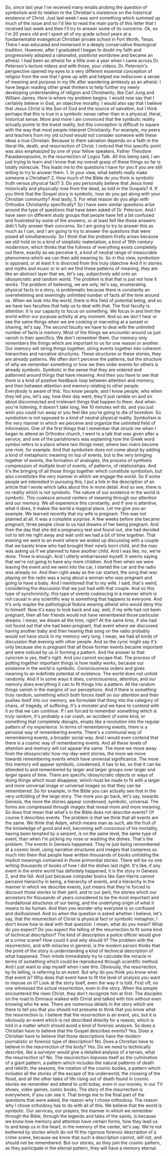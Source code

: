  So, since last year I've received many emails probing the question of symbolism and its relation to the Christian's insistence on the historical existence of Christ. Just last week I was sent something which summed up much of the issue and so I'd like to read the main parts of this letter that I received last week and then I'll try to answer some of its concerns. Ok, so I'm 20 years old and I spent all of my grade school years at a fundamentalist evangelical Christian private school in Fort Worth, Texas. There I was educated and immersed in a deeply conservative theological tradition. However, after I graduated I began to doubt my faith and progressively adopted a rationalist, positivist worldview and became an atheist. I had been an atheist for a little over a year when I came across Dr. Peterson's lecture videos and with those, your videos. Dr. Peterson's perspective opened my eyes to a very different essential conception of religion from the one that I grew up with and helped me rediscover a sense of meaning and purpose in my life after wandering aimlessly as an atheist. I have begun reading other great thinkers to help further my newly developing understanding of religion and Christianity, like Carl Jung and William James. Here is where my problem begins. I would now say that I certainly believe in God, an objective morality. I would also say that I believe that Jesus Christ is the Son of God and the source of salvation, but I think perhaps that this is true in a symbolic sense rather than in a physical, literal, historical sense. More and more I am convinced that the symbolic reality actually points to the truest reality, but this conception is difficult to square with the way that most people interpret Christianity. For example, my peers and teachers from my old school would not consider someone with these ideas a true Christian. Because to them salvation depends on a faith in the literal life, death, and resurrection of Christ. I noticed that this specific point was also emphasized by one of your fellow speakers, Father Theodore Paraskevopoulos, in the resurrection of Logos Talk. All this being said, I am just trying to learn and I know that my overall grasp of these things so far is totally miniscule. This leads me to the questions I have for you if you are still willing to try to answer them. 1. In your view, what beliefs really make someone a Christian? 2. How much of the Bible do you think is symbolic truth versus physical fact? 3. Do you personally believe that Jesus lived historically and physically rose from the dead, as told in the Gospels? 4. If you think that the Gospel story is symbolic, how do you get along with your Christian community? And lastly, 5. For what reason do you align with Orthodox Christianity specifically? So I have seen similar questions arise around the type of questions that have been asked of Dr. Peterson. And I have seen on different study groups that people have felt a bit confused and frustrated by some of the answers, or at least felt like those answers didn't fully answer their concerns. So I am going to try to answer this as much as I can, and I am going to try to answer the questions that were posed all simultaneously. So I think that the problem firstly arises because we still hold on to a kind of simplistic materialism, a kind of 19th century modernism, which thinks that the fullness of everything exists completely out there, exactly as we perceive it, a kind of neutral range of measurable phenomena which we can then add meaning to. So in this view, symbolism is opposed, or at least it is divorced from this truly objective And if in stories and myths and music or in art we find these patterns of meaning, they are like an abstract layer that we, let's say, subjectively add onto an idiosyncratic and random world. The problem is that that is just not how it works. The problem of believing, we are only, let's say, enumerating physical facts in a story, is problematic because there is constantly an overwhelming and seemingly unlimited number of facts all the time around us. When we look into the world, there is this field of potential being, and so we have two faculties that help us to deal with that. The first faculty is attention. It is our capacity to focus on something. We focus in and limit the world within our purpose activity at any moment. And so we don't hear or see the same things when we are cooking or marveling at a sunset or shaving, let's say. The second faculty we have to deal with the unlimited number of facts is memory. Most of the things we encounter around us just vanish in their specifics. We don't remember them. Our memory only remembers the things which are important to us for one reason or another. Our memory will string things together, string events together into coherent hierarchies and narrative structures. These structures or these stories, they are already patterns. We often don't perceive the patterns, but the structure of why we remember something or how we then order events for others is already symbolic. Symbolic in the sense that they are ordered and patterned around things that have meaning. And then you have to see that there is a kind of positive feedback loop between attention and memory, and then between attention and memory relating to other people. Everybody is aware of this. You know people, and I know people, who when they tell you, let's say, how their day went, they'll just ramble on and on about disconnected and irrelevant things that happen to them. And when you're listening, it doesn't take long, like 10 minutes will do, and you just wish you could run away or you feel like you're going to die of boredom. So symbolism is not opposed to a kind of neutral physical reality. Symbolism is the very manner in which we perceive and organize the unlimited field of information. One of the first things that I remember that struck me when I began to attend an Orthodox church, I went to a talk that was given after a service, and one of the parishioners was explaining how the Greek word symbol refers to a place where two things meet, where two rivers become one river, for example. And that symbolism does not come about by adding a kind of metaphoric meaning on top of events, but is the very bringing together of events, the formation of analogies, the process of synthetic compression of multiple level of events, of patterns, of relationships. And it's the bringing of all those things together which constitute symbolism, but also constitutes the very manner in which we engage the world. So if some people are interested in pursuing this, I put a link in the description of an article that I wrote which talks about this in more detail. And so see, there is no reality which is not symbolic. The nature of our existence in the world is symbolic. This coalesce around centers of meaning through our attention and our memory. We all experience this constantly, and if one is attentive, what it does, it makes the world a magical place. Let me give you an example. We learned recently that my wife is pregnant. This was not planned at all. It was a complete surprise. A few weeks before she became pregnant, three people close to us had dreams of her being pregnant. And then the day that she did a pregnancy test and found out, she had decided not to tell me right away and wait until we had a bit of time together. That evening we went to an event where we ended up discussing with a couple that we barely knew who had brought their newly born child, and the man was asking us if we planned to have another child. And I was like, no, we're done. Three is enough. And I utterly embarrassed myself. It seems saying that we're not going to have any more children. And then when we were leaving the event and we went into the car, I started the car and the radio was already on. And then right away as the car started, the song that was playing on the radio was a song about a woman who was pregnant and going to have a baby. And I mentioned that to my wife. I said, that's weird, considering the discussion that we just had with that couple. And so this type of synchronicity, this type of events coalescing in a manner which is not causal in any scientific way is something that happens to everyone. And it's only maybe the pathological fedora wearing atheist who would deny this to himself. Now it's easy to look back and say, well, if my wife had not been pregnant, then all her friends would not have remembered those particular dreams. I mean, we dream all the time, right? At the same time, if she had not found out that she had been pregnant, that event where we discussed having another baby and then hearing that song on the radio probably would not have stuck in my memory very long. I mean, we had all kinds of discussion that evening with other people. And so the cynic might say it's only because she is pregnant that all those former events became important and were noticed by us in forming a pattern. And the answer to that cynicism is yes, that's right. And you cannot escape that. The process of putting together important things is how reality works, because our existence in the world is symbolic. Consciousness orders and gives meaning to an indefinite potential of existence. The world does not unfold randomly. And if in some ways it does, consciousness, attention, and our memory does everything it can to fit things into a pattern. All the random things vanish in the margins of our perceptions. And if there is something truly random, something which both forces itself on our attention and then pushes itself into our memory, we formulate that thing into the category of chaos, of tragedy, of suffering. It's a monster and we have to contend with it so that we can continue. If I am forced to remember something which is truly random, it's probably a car crash, an accident of some kind, or something that completely disrupts, erupts like a revolution into the regular pattern of my experience. In terms of remembering events, there is a personal way of remembering events. There's a communal way of remembering events, a broader social way. And I would even contend that there is a cosmic way of remembering events. And all these levels of attention and memory will not appear the same. The more we move away from the idiosyncratic how-my-day-went stories, the more we move towards remembering events which have universal significance. The more this memory will appear symbolic, condensed, it has to be, so that it can be attended to and remembered by larger and larger groups over larger and larger spans of time. There are specific idiosyncratic objects or ways of doing things which must disappear, which must be made to fit with a larger and more universal image or universal images so that they can be remembered. So for example, in the Bible you can actually see that in the very unfolding of the large story. The more you go back, let's say, towards Genesis, the more the stories appear condensed, symbolic, universal. The forms are compressed through images that reveal more and more meaning. So does that mean that what's in the Bible does not describe events? Of course it describes events. The problem is that we think that all events are the same. We think that Adam, which means man as such, ate the fruit of the knowledge of good and evil, becoming self-conscious of his mortality, having been tempted by a serpent, is on the same level, the same type of event, than when I'm picking my nose or washing the dishes. That's the problem. The events in Genesis happened. They're just being remembered at a cosmic level, using narrative structures and images that compress so much into them that people have written thousands of books unfolding the implicit meanings contained in those primordial stories. There will be no one writing thousands of books of how I did the dishes last night. It's like, if any event in the entire world has definitely happened, it is the story in Genesis 2, and the fall. And just because computer brains like Sam Harris cannot perceive hierarchy in being, a hierarchy of events, and a hierarchy in the manner in which we describe events, just means that they're forced to discount those stories to their peril, and to our peril, the stories which our ancestors for thousands of years considered to be the most important and foundational structures of our being, and the underlying origin of what it means to be human. And then you wonder why everyone is so confused and disillusioned. And so when the question is asked whether I believe, let's say, that the resurrection of Christ is physical fact or symbolic metaphor, I don't know how to deal with that question. I mean, what do you mean? What do you expect? Do you expect the telling of the resurrection to fit some kind of technical description? The kind of description a police officer would give at a crime scene? How could it and why should it? The problem with the resurrection, and with miracles in general, is the modern person thinks that the point of the story is understanding a kind of technical description of what happened. Their minds immediately try to calculate the miracle in terms of something which could be reproduced through scientific method. And I just want to slap myself when I see this. Obviously, the resurrection, by its telling, is referring to an event. But why do you think you know what that event is? Why does that event have to fit the level of analysis you want to impose on it? Look at the story itself, even the way it is told. First off, no one witnessed the actual resurrection, even in the story. When the people encountered the risen Christ, they don't recognize him at first. The disciples on the road to Emmaus walked with Christ and talked with him without even knowing who he was. There are numerous details in the story which are there to tell you that you should not presume to think that you know what the resurrection is. I believe that the resurrection is an event, yes, but it is obviously an event which is not described directly for a reason, which is told in a matter which should avoid a kind of forensic analysis. So does a Christian have to believe that the Gospel describes events? Yes. Does a Christian have to believe that those descriptions have the modern journalistic or forensic type of description? No. Does a Christian have to believe in the resurrection of the body? Yes. Do we need to technically describe, like a surveyor would give a detailed analysis of a terrain, what the resurrection is? No. The resurrection imposes itself as the culmination of a giant pattern, a pattern which includes the natural patterns of death and rebirth, the seasons, the rotation of the cosmic bodies, a pattern which includes all the stories of the escape of the underworld, the crossing of the flood, and all the other tales of life rising out of death found in cosmic stories we remember and attend to until today, even in our movies, in our TV shows, video games, comic books. The story of the resurrection is everywhere, if you can see it. That brings me to the final part of the questions that were asked, the reason why I chose orthodoxy. The reason why I chose orthodoxy has to do with all of this. We believe that the world is symbolic. Our services, our prayers, the manner in which we remember through the Bible, through the legends and tales of the saints, is because we know how memory and attention have certain forms, how they lead us to and keep us in the heart, in the memory of the center, let's say. We're not bothered by stories which do not fit the rigorous forensic description of a crime scene, because we know that such a description cannot, will not, and should not be remembered. But our stories, as they join the cosmic pattern, as they participate in the eternal pattern, they will have a memory eternal.